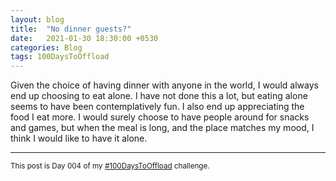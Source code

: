 ```yaml
---
layout: blog
title:  "No dinner guests?"
date:   2021-01-30 18:30:00 +0530
categories: Blog
tags: 100DaysToOffload
---
```

Given the choice of having dinner with anyone in the world, I would always end up choosing to eat alone. I have not done this a lot, but eating alone seems to have been contemplatively fun. I also end up appreciating the food I eat more. I would surely choose to have people around for snacks and games, but when the meal is long, and the place matches my mood, I think I would like to have it alone.

<hr>

<small>This post is Day 004 of my [#100DaysToOffload](https://chaitanya.page/tag/100daystooffload) challenge.</small>